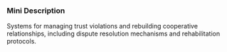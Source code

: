 ### Mini Description

Systems for managing trust violations and rebuilding cooperative relationships, including dispute resolution mechanisms and rehabilitation protocols.
